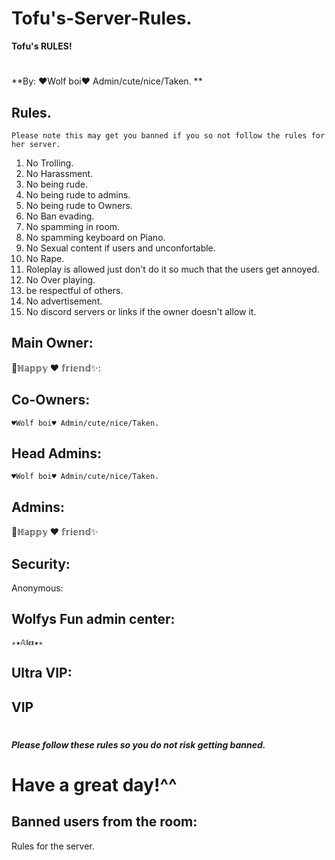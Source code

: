 # Tofu's-Server-Rules.
**Tofu's RULES!**

#

**By: ♥Wolf boi♥ Admin/cute/nice/Taken. **

## Rules. 

`Please note this may get you banned if you so not follow the rules for her server.`
1. No Trolling.
2. No Harassment.
3. No being rude.
4. No being rude to admins.
5. No being rude to Owners.
6. No Ban evading.
7. No spamming in room.
8. No spamming keyboard on Piano.
9. No Sexual content if users and unconfortable.
10. No Rape.
11. Roleplay is allowed just don't do it so much that the users get annoyed.
12. No Over playing.
13. be respectful of others.
14. No advertisement.
15. No discord servers or links if the owner doesn't allow it.

## Main Owner:

🦉ℍ𝕒𝕡𝕡𝕪 ♥ 𝕗𝕣𝕚𝕖𝕟𝕕✨:

## Co-Owners:

`♥Wolf boi♥ Admin/cute/nice/Taken.`



## Head Admins:

``♥Wolf boi♥ Admin/cute/nice/Taken.``

## Admins: 
🦉ℍ𝕒𝕡𝕡𝕪 ♥ 𝕗𝕣𝕚𝕖𝕟𝕕✨

## Security:
Anonymous:


## Wolfys Fun admin center:

`✭★𝔸𝖑𝖊𝖝★✭`

## Ultra VIP:




## VIP



#
***Please follow these rules so you do not risk getting banned.***
#

# Have a great day!^^



## Banned users from the room:


Rules for the server.
